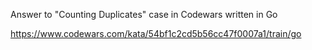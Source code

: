 Answer to "Counting Duplicates" case in Codewars written in Go

https://www.codewars.com/kata/54bf1c2cd5b56cc47f0007a1/train/go